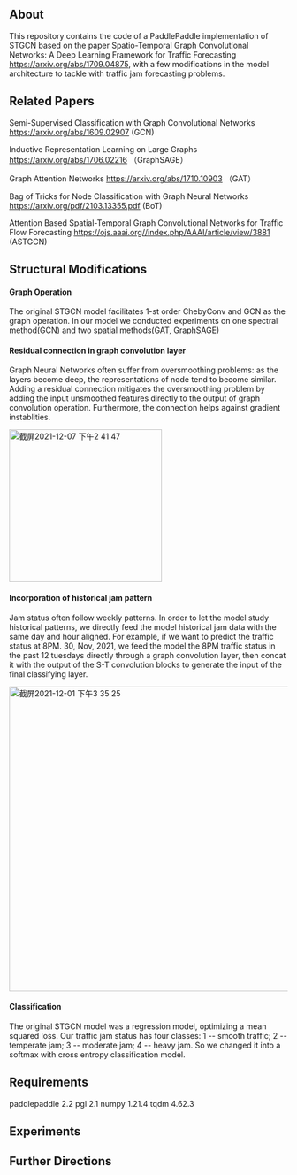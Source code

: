 ## About
This repository contains the code of a PaddlePaddle implementation of STGCN based on the paper Spatio-Temporal Graph Convolutional Networks: A Deep Learning Framework for Traffic Forecasting https://arxiv.org/abs/1709.04875, with a few modifications in the model architecture to tackle with traffic jam forecasting problems.

## Related Papers
Semi-Supervised Classification with Graph Convolutional Networks https://arxiv.org/abs/1609.02907 (GCN)  

Inductive Representation Learning on Large Graphs https://arxiv.org/abs/1706.02216 （GraphSAGE）  

Graph Attention Networks https://arxiv.org/abs/1710.10903 （GAT）  

Bag of Tricks for Node Classification with Graph Neural Networks https://arxiv.org/pdf/2103.13355.pdf (BoT)  

Attention Based Spatial-Temporal Graph Convolutional Networks for Traffic Flow Forecasting  https://ojs.aaai.org//index.php/AAAI/article/view/3881 (ASTGCN)

## Structural Modifications 
#### Graph Operation  

The original STGCN model facilitates 1-st order ChebyConv and GCN as the graph operation. In our model we conducted experiments on one spectral method(GCN) and two spatial methods(GAT, GraphSAGE) 
#### Residual connection in graph convolution layer
Graph Neural Networks often suffer from oversmoothing problems: as the layers become deep, the representations of node tend to become similar. Adding a residual connection mitigates the oversmoothing problem by adding the input unsmoothed features directly to the output of graph convolution operation. Furthermore, the connection helps against gradient instablities.   

<img width="276" alt="截屏2021-12-07 下午2 41 47" src="https://user-images.githubusercontent.com/20365304/144980066-f5936af9-961a-4f51-857a-269b35b3ffaa.png">

#### Incorporation of historical jam pattern
Jam status often follow weekly patterns. In order to let the model study historical patterns, we directly feed the model historical jam data with the same day and hour aligned. For example, if we want to predict the traffic status at 8PM. 30, Nov, 2021, we feed the model the 8PM traffic status in the past 12 tuesdays directly through a graph convolution layer, then concat it with the output of the S-T convolution blocks to generate the input of the final classifying layer.  

<img width="551" alt="截屏2021-12-01 下午3 35 25" src="https://user-images.githubusercontent.com/20365304/144978158-b4baf9fd-a18c-40c5-9c77-dd73572f6ed3.png">

#### Classification
The original STGCN model was a regression model, optimizing a mean squared loss. Our traffic jam status has four classes: 1 -- smooth traffic; 2 -- temperate jam; 3 -- moderate jam; 4 -- heavy jam. So we changed it into a softmax with cross entropy classification model.

## Requirements
paddlepaddle 2.2
pgl 2.1
numpy 1.21.4 
tqdm 4.62.3

## Experiments
## Further Directions 
